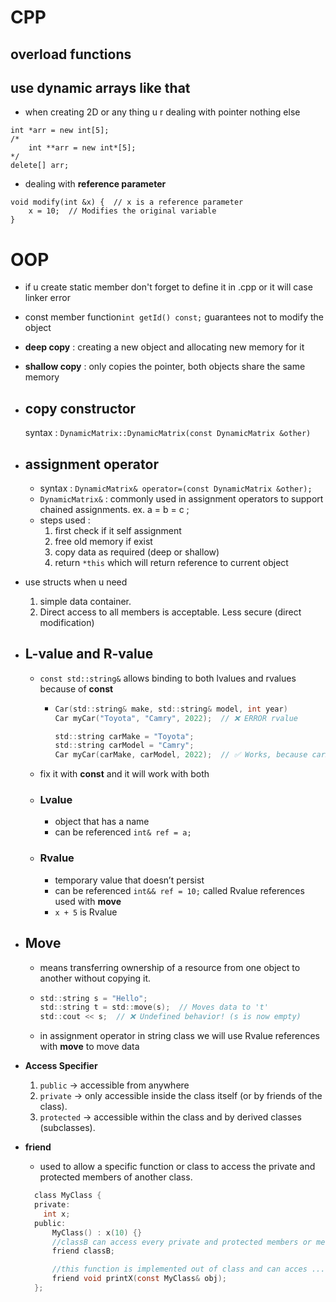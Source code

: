# CPP

## overload functions

## use dynamic arrays like that

- when creating 2D or any thing u r dealing with pointer nothing else

```
int *arr = new int[5];
/*
    int **arr = new int*[5];
*/
delete[] arr;
```

- dealing with **reference parameter**

```
void modify(int &x) {  // x is a reference parameter
    x = 10;  // Modifies the original variable
}
```

# OOP

- if u create static member don't forget to define it in .cpp or it will case linker error
- const member function`int getId() const;` guarantees not to modify the object
- **deep copy** : creating a new object and allocating new memory for it
- **shallow copy** : only copies the pointer, both objects share the same memory
- ## **copy constructor**
  syntax : `DynamicMatrix::DynamicMatrix(const DynamicMatrix &other)`
- ## **assignment operator**
  - syntax : `DynamicMatrix& operator=(const DynamicMatrix &other);`
  - `DynamicMatrix&` : commonly used in assignment operators to support chained assignments.
    ex. a = b = c ;
  - steps used :
    1. first check if it self assignment
    2. free old memory if exist
    3. copy data as required (deep or shallow)
    4. return `*this` which will return reference to current object
- use structs when u need
  1. simple data container.
  2. Direct access to all members is acceptable. Less secure (direct modification)
- ## **L-value and R-value**

  - `const std::string&` allows binding to both lvalues and rvalues because of **const**

    - ```c
      Car(std::string& make, std::string& model, int year)
      Car myCar("Toyota", "Camry", 2022);  // ❌ ERROR rvalue

      std::string carMake = "Toyota";
      std::string carModel = "Camry";
      Car myCar(carMake, carModel, 2022);  // ✅ Works, because carMake is an lvalue
      ```

  - fix it with **const** and it will work with both
  - ### **Lvalue**
    - object that has a name
    - can be referenced `int& ref = a;`
  - ### **Rvalue**
    - temporary value that doesn’t persist
    - can be referenced `int&& ref = 10;` called Rvalue references used with **move**
    - `x + 5` is Rvalue

- ## **Move**
  - means transferring ownership of a resource from one object to another without copying it.
  - ```c
    std::string s = "Hello";
    std::string t = std::move(s);  // Moves data to 't'
    std::cout << s;  // ❌ Undefined behavior! (s is now empty)
    ```
  - in assignment operator in string class we will use Rvalue references with **move** to move data
- **Access Specifier**
  1. `public` -> accessible from anywhere
  2. `private` -> only accessible inside the class itself (or by friends of the class).
  3. `protected` -> accessible within the class and by derived classes (subclasses).
- **friend**
  - used to allow a specific function or class to access the private and protected members of another class.
  ```c
    class MyClass {
    private:
      int x;
    public:
        MyClass() : x(10) {}
        //classB can access every private and protected members or methods
        friend classB;

        //this function is implemented out of class and can acces ...
        friend void printX(const MyClass& obj);
    };
  ```
